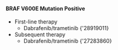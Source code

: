 
#### BRAF V600E Mutation Positive
- First-line therapy
  - Dabrafenib/trametinib {'28919011}
- Subsequent therapy
  - Dabrafenib/trametinib {'27283860}